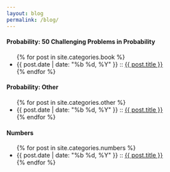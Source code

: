 ```yaml
---
layout: blog
permalink: /blog/
---
```


#### __Probability:__ 50 Challenging Problems in Probability

<ul class="posts">
    {% for post in site.categories.book %}
        <li>
            <span class="post-date">{{ post.date | date: "%b %d, %Y" }}</span>
            ::
            <a class="post-link" href="/math/{{ post.url }}">{{ post.title }}</a>
        </li>
    {% endfor %}
</ul>

#### __Probability:__ Other

<ul class="posts">
    {% for post in site.categories.other %}
        <li>
            <span class="post-date">{{ post.date | date: "%b %d, %Y" }}</span>
            ::
            <a class="post-link" href="/math/{{ post.url }}">{{ post.title }}</a>
        </li>
    {% endfor %}
</ul>

#### __Numbers__

<ul class="posts">
    {% for post in site.categories.numbers %}
        <li>
            <span class="post-date">{{ post.date | date: "%b %d, %Y" }}</span>
            ::
            <a class="post-link" href="/math/{{ post.url }}">{{ post.title }}</a>
        </li>
    {% endfor %}
</ul>